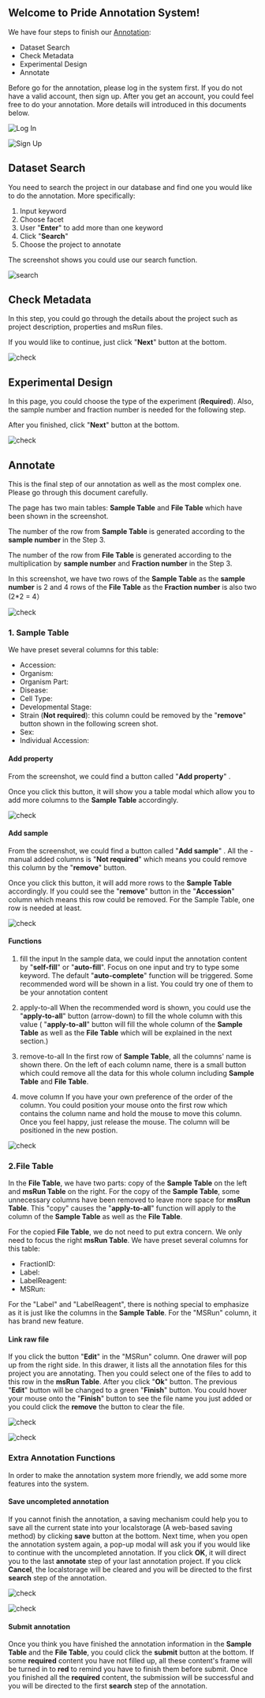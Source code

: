 ## Welcome to Pride Annotation System!

We have four steps to finish our [Annotation](http://wwwdev.ebi.ac.uk/pride/annotation): 

- Dataset Search
- Check Metadata
- Experimental Design 
- Annotate

Before go for the annotation, please log in the system first. If you do not have a valid account, then sign up. After you get an account, you could feel free to do your annotation. More details will introduced in this documents below.

![Log In](../markdown/annotatepridedata/image/login.jpg)

![Sign Up](../markdown/annotatepridedata/image/signup.jpg)

## Dataset Search

You need to search the project in our database and find one you would like to do the annotation. More specifically:

 1. Input keyword
 2. Choose facet
 3. User "**Enter**" to add more than one keyword
 4. Click "**Search**"
 5. Choose the project to annotate

The screenshot shows you could use our search function.

![search](../markdown/annotatepridedata/image/search.jpg)

## Check Metadata 

In this step, you could go through the details about the project such as project description, properties and msRun files.

If you would like to continue, just click "**Next**" button at the bottom.

![check](../markdown/annotatepridedata/image/check.jpg)

## Experimental Design

In this page, you could choose the type of the experiment (**Required**). Also, the sample number and fraction number is needed for the following step.

After you finished,  click "**Next**" button at the bottom.

![check](../markdown/annotatepridedata/image/sample.jpg)

## Annotate

This is the final step of our annotation as well as the most complex one. Please go through this document carefully.

The page has two main tables: **Sample Table** and **File Table** which have been shown in the screenshot.

The number of the row from  **Sample Table** is generated according to the **sample number** in the Step 3.

The number of the row from  **File Table** is generated according to the multiplication by **sample number** and **Fraction number**  in the Step 3.

In this screenshot, we have two rows of the **Sample Table** as the  **sample number** is 2 and 4 rows of the **File Table** as the  **Fraction number** is also two (2*2 = 4）

![check](../markdown/annotatepridedata/image/annotatetable.jpg)

### 1. Sample Table
We have preset several columns for this table: 
- Accession: 
- Organism:
- Organism Part:
- Disease:
- Cell Type: 
- Developmental Stage:
- Strain (**Not required**): this column could be removed by the "**remove**" button shown in the following screen shot.
- Sex:
- Individual Accession:

#### Add property
From the screenshot, we could find a button called "**Add property**" .

Once you click this button, it will show you a table modal which allow you to add more columns to the **Sample Table** accordingly.

![check](../markdown/annotatepridedata/image/addrow.jpg)

#### Add sample
From the screenshot, we could find a button called "**Add sample**" . All the -   manual added columns is  "**Not required**" which means you could remove this column by the "**remove**" button.

Once you click this button, it will add more rows to the **Sample Table** accordingly. If you could see the  "**remove**" button in the "**Accession**" column which means this row could be removed. For the Sample Table, one row is needed at least.

![check](../markdown/annotatepridedata/image/sampletable1.jpg)

#### Functions

1. fill the input
In the sample data, we could input the annotation content by  "**self-fill**" or  "**auto-fill**".
Focus on one input and try to type some keyword. The default "**auto-complete**" function will be triggered. Some recommended word will be shown in a list. You could try one of them to be your annotation content 

2. apply-to-all
When the recommended word is shown, you could use the "**apply-to-all**" button (arrow-down) to fill the whole column with this value ( "**apply-to-all**" button will fill the whole column of the  **Sample Table** as well as the **File Table** which will be explained in the next section.)

3. remove-to-all
In the first row of **Sample Table**, all the columns' name is shown there. On the left of each column name, there is a small button which could remove all the data for this whole column including **Sample Table** and **File Table**.

4. move column
If you have your own preference of the order of the column. You could position your mouse onto the first row which contains the column name and hold the mouse to move this column. Once you feel happy, just release the mouse. The column will be positioned in the new postion.

![check](../markdown/annotatepridedata/image/sampletable2.jpg)

### 2.File Table


In the **File Table**, we have two parts: copy of the **Sample Table** on the left and **msRun Table** on the right. For the copy of the **Sample Table**, some unnecessary columns have been removed to leave more space for **msRun Table**. This "copy" causes the "**apply-to-all**" function will apply to the column of the  **Sample Table** as well as the **File Table**.

For the copied **File Table**, we do not need to put extra concern. We only need to focus the right **msRun Table**. We have preset several columns for this table: 
- FractionID: 
- Label:
- LabelReagent:
- MSRun:

For the "Label" and "LabelReagent", there is nothing special to emphasize as it is just like the columns in the  **Sample Table**. For the "MSRun" column, it has brand new feature. 

#### Link raw file

If you click the button "**Edit**" in the "MSRun" column. One drawer will pop up from the right side. In this drawer, it lists all the annotation files for this project you are annotating. Then you could select one of the files to add to this row in the **msRun Table**. After you click "**Ok**" button. The previous "**Edit**" button will be changed to a green "**Finish**" button. You could hover your mouse onto the "**Finish**" button to see the file name you just added or you could click the  **remove** the button to clear the file.

![check](../markdown/annotatepridedata/image/linkfile.jpg)

![check](../markdown/annotatepridedata/image/msruntable.jpg)


### Extra Annotation Functions

In order to make the annotation system more friendly, we add some more features into the system.

#### Save uncompleted annotation

If you cannot finish the annotation, a saving mechanism could help you to save all the current state into your localstorage (A web-based saving method) by clicking **save** button at the bottom. Next time, when you open the annotation system again, a pop-up modal will ask you if you would like to continue with the uncompleted annotation. If you click **OK**, it will direct you to the last **annotate** step of your last annotation project. If you click **Cancel**, the localstorage will be cleared and you will be directed to the first **search** step of the annotation.

![check](../markdown/annotatepridedata/image/saveannotation.jpg)

![check](../markdown/annotatepridedata/image/continueannotation.jpg)

#### Submit annotation

Once you think you have finished the annotation information in the **Sample Table** and the **File Table**, you could click the **submit** button at the bottom. If some **required** content you have not filled up, all these content's frame will be turned in to **red** to remind you have to finish them before submit. Once you finished all the **required** content, the submission will be successful and you will be directed to the first **search** step of the annotation.
